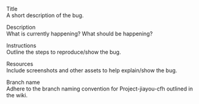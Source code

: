 Title  
A short description of the bug.

Description  
What is currently happening? What should be happening?

Instructions  
Outline the steps to reproduce/show the bug.

Resources  
Include screenshots and other assets to help explain/show the bug.

Branch name  
Adhere to the branch naming convention for Project-jiayou-cfh outlined in the wiki.
